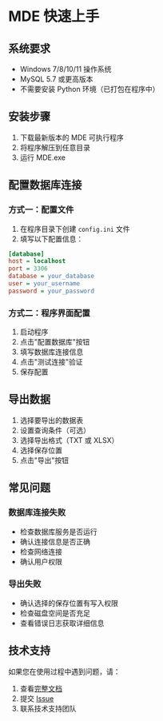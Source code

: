 # MDE 快速上手

## 系统要求

- Windows 7/8/10/11 操作系统
- MySQL 5.7 或更高版本
- 不需要安装 Python 环境（已打包在程序中）

## 安装步骤

1. 下载最新版本的 MDE 可执行程序
2. 将程序解压到任意目录
3. 运行 MDE.exe

## 配置数据库连接

### 方式一：配置文件

1. 在程序目录下创建 `config.ini` 文件
2. 填写以下配置信息：
```ini
[database]
host = localhost
port = 3306
database = your_database
user = your_username
password = your_password
```

### 方式二：程序界面配置

1. 启动程序
2. 点击"配置数据库"按钮
3. 填写数据库连接信息
4. 点击"测试连接"验证
5. 保存配置

## 导出数据

1. 选择要导出的数据表
2. 设置查询条件（可选）
3. 选择导出格式（TXT 或 XLSX）
4. 选择保存位置
5. 点击"导出"按钮

## 常见问题

### 数据库连接失败

- 检查数据库服务是否运行
- 确认连接信息是否正确
- 检查网络连接
- 确认用户权限

### 导出失败

- 确认选择的保存位置有写入权限
- 检查磁盘空间是否充足
- 查看错误日志获取详细信息

## 技术支持

如果您在使用过程中遇到问题，请：

1. 查看[完整文档](/docs/MDE/)
2. 提交 [Issue](https://github.com/your-repo/MDE/issues)
3. 联系技术支持团队 